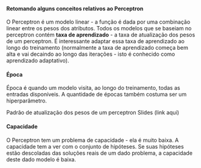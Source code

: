 #### Retomando alguns conceitos relativos ao Perceptron

O Perceptron é um modelo linear - a função é dada por uma combinação linear entre os pesos dos atributos. Todos os modelos que se baseiam no perceptron contém **taxa de aprendizado** - a taxa de atualização dos pesos de um perceptron. É interessante adaptar essa taxa de aprendizado ao longo do treinamento (normalmente a taxa de aprendizado começa bem alta e vai decaindo ao longo das iterações - isto é conhecido como aprendizado adaptativo). 

#### Época
Época é quando um modelo visita, ao longo do treinamento, todas as entradas disponíveis. A quantidade de épocas também costuma ser um hiperparâmetro.

Padrão de atualização dos pesos de um perceptron
Slides (link aqui)

#### Capacidade
O Perceptron tem um problema de capacidade - ela é muito baixa. A capacidade tem a ver com o conjunto de hipóteses. Se suas hipóteses estão descoladas das soluções reais de um dado problema, a capacidade deste dado modelo é baixa.